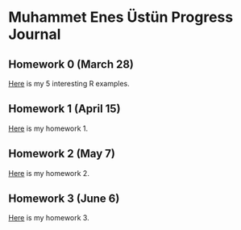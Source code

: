 # Muhammet Enes Üstün Progress Journal

## Homework 0 (March 28)

[Here](files/IE360_Spring21_Homework0.html) is my 5 interesting R examples.

## Homework 1 (April 15)

[Here](files/HW1/HW1.html) is my homework 1.

## Homework 2 (May 7)

[Here](files/HW2/HW2_21.html) is my homework 2.

## Homework 3 (June 6)

[Here](files/HW3/HW3_21.html) is my homework 3.
